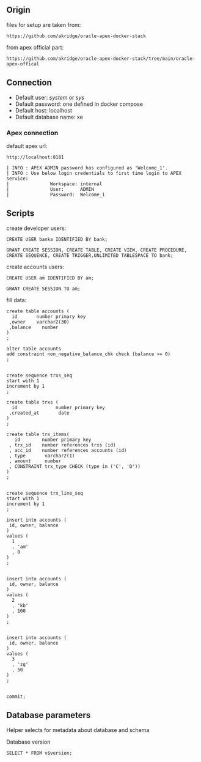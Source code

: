 ## Origin

files for setup are taken from: 

```
https://github.com/akridge/oracle-apex-docker-stack
```

from apex official part:

```
https://github.com/akridge/oracle-apex-docker-stack/tree/main/oracle-apex-offical
```


## Connection

* Default user: *system* or *sys*
* Default password: one defined in docker compose
* Default host: localhost
* Default database name: xe

### Apex connection

default apex url:

```
http://localhost:8181
```


```
| INFO : APEX ADMIN password has configured as 'Welcome_1'.
| INFO : Use below login credentials to first time login to APEX service:
|               Workspace: internal
|               User:      ADMIN
|               Password:  Welcome_1
```


## Scripts

create developer users:

```
CREATE USER banka IDENTIFIED BY bank;

GRANT CREATE SESSION, CREATE TABLE, CREATE VIEW, CREATE PROCEDURE, CREATE SEQUENCE, CREATE TRIGGER,UNLIMITED TABLESPACE TO bank;
```

create accounts users:

```
CREATE USER am IDENTIFIED BY am;

GRANT CREATE SESSION TO am;
```

fill data:

```
create table accounts (
  id       number primary key
 ,owner    varchar2(30)
 ,balance    number
)
;

alter table accounts
add constraint non_negative_balance_chk check (balance >= 0)
;


create sequence trxs_seq
start with 1
increment by 1
;

create table trxs (
  id              number primary key
 ,created_at       date
)
;

create table trx_items(
   id        number primary key
 , trx_id    number references trxs (id)
 , acc_id    number references accounts (id)
 , type       varchar2(1) 
 , amount     number
 , CONSTRAINT trx_type CHECK (type in ('C', 'D'))
)
;


create sequence trx_line_seq
start with 1
increment by 1
;

insert into accounts (
 id, owner, balance
)
values (
  1
  , 'am'
  , 0
)
;


insert into accounts (
 id, owner, balance
)
values (
  2
  , 'kb'
  , 100
)
;


insert into accounts (
 id, owner, balance
)
values (
  3
  , 'zg'
  , 50
)
;


commit;

```


## Database parameters


Helper selects for metadata about database and schema

Database version

```
SELECT * FROM v$version;
```
